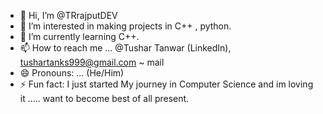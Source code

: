 - 👋 Hi, I’m @TRrajputDEV
- 👀 I’m interested in making projects in C++ , python.
- 🌱 I’m currently learning C++.
- 📫 How to reach me ... @Tushar Tanwar (LinkedIn), tushartanks999@gmail.com ~ mail
- 😄 Pronouns: ... (He/Him)
- ⚡ Fun fact: I just started My journey in Computer Science and im loving it ..... want to become best of all present.

<!---
TRrajputDEV/TRrajputDEV is a ✨ special ✨ repository because its `README.md` (this file) appears on your GitHub profile.
You can click the Preview link to take a look at your changes.
--->
